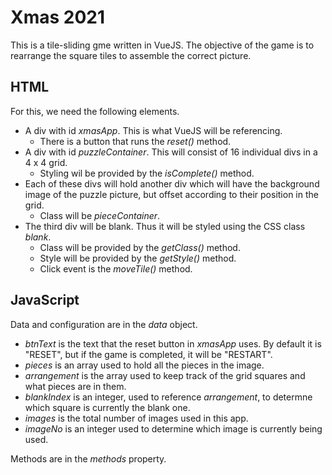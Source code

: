 # Xmas 2021
This is a tile-sliding gme written in VueJS. The objective of the game is to rearrange the square tiles to assemble the correct picture.

## HTML
For this, we need the following elements.
- A div with id *xmasApp*. This is what VueJS will be referencing.
  - There is a button that runs the *reset()* method.
- A div with id *puzzleContainer*. This will consist of 16 individual divs in a 4 x 4 grid.
  - Styling wil be provided by the *isComplete()* method.
- Each of these divs will hold another div which will have the background image of the puzzle picture, but offset according to their position in the grid.
  - Class will be *pieceContainer*.
- The third div will be blank. Thus it will be styled using the CSS class *blank*.
  - Class will be provided by the *getClass()* method.
  - Style will be provided by the *getStyle()* method.
  - Click event is the *moveTile()* method.

## JavaScript
Data and configuration are in the *data* object.
- *btnText* is the text that the reset button in *xmasApp* uses. By default it is "RESET", but if the game is completed, it will be "RESTART".
- *pieces* is an array used to hold all the pieces in the image.
- *arrangement* is the array used to keep track of the grid squares and what pieces are in them.
- *blankIndex* is an integer, used to reference *arrangement*, to determne which square is currently the blank one.
- *images* is the total number of images used in this app.
- *imageNo* is an integer used to determine which image is currently being used.

Methods are in the *methods* property.
